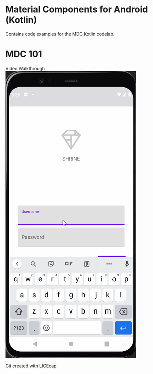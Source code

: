 # Material Components for Android (Kotlin)

Contains code examples for the MDC Kotlin codelab.

# MDC 101 

Video Walkthrough
<img src='./GIFs/walkthrough_101.gif' title='Completed 101' width='' alt='Completed 101' />




Git created with LICEcap
